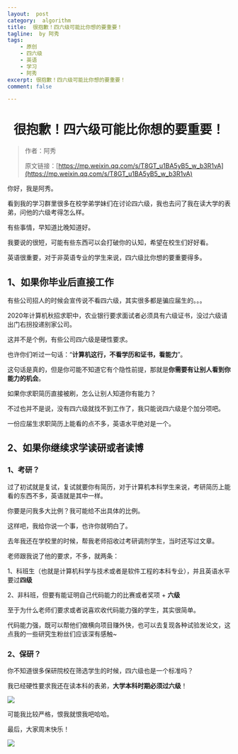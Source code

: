 ```yaml
---
layout:  post
category:  algorithm
title:  很抱歉！四六级可能比你想的要重要！
tagline:  by 阿秀
tags:
    - 原创
    - 四六级
    - 英语
    - 学习
    - 阿秀
excerpt: 很抱歉！四六级可能比你想的要重要！
comment: false

---
```





<h1 align="center">很抱歉！四六级可能比你想的要重要！</h1>

> 作者：阿秀
>
> 原文链接：[https://mp.weixin.qq.com/s/T8GT_u1BA5yB5_w_b3R1vA](https://mp.weixin.qq.com/s/T8GT_u1BA5yB5_w_b3R1vA)



你好，我是阿秀。

看到我的学习群里很多在校学弟学妹们在讨论四六级，我也去问了我在读大学的表弟，问他的六级考得怎么样。

有些事情，早知道比晚知道好。

我要说的很短，可能有些东西可以会打破你的认知，希望在校生们好好看。

英语很重要，对于非英语专业的学生来说，四六级比你想的要重要得多。

## 1、如果你毕业后直接工作

有些公司招人的时候会宣传说不看四六级，其实很多都是骗应届生的。。。

2020年计算机秋招求职中，农业银行要求面试者必须具有六级证书，没过六级请出门右拐投递别家公司。

这并不是个例，有些公司四六级是硬性要求。

也许你们听过一句话：“**计算机这行，不看学历和证书，看能力**”。

这句话是真的，但是你可能不知道它有个隐性前提，那就是**你需要有让别人看到你能力的机会**。

如果你求职简历直接被刷，怎么让别人知道你有能力？

不过也并不是说，没有四六级就找不到工作了，我只能说四六级是个加分项吧。

一份应届生求职简历上能看的点不多，英语水平绝对是一个。



## 2、如果你继续求学读研或者读博

### 1、考研？

过了初试就是复试，复试就要你有简历，对于计算机本科学生来说，考研简历上能看的东西不多，英语就是其中一样。

你要是问我多大比例？我可能给不出具体的比例。

这样吧，我给你说一个事，也许你就明白了。

去年我还在学校里的时候，帮我老师招收过考研调剂学生，当时还写过文章。

老师跟我说了他的要求，不多，就两条：

1、科班生（也就是计算机科学与技术或者是软件工程的本科专业），并且英语水平要过**四级**

2、非科班，但要有能证明自己代码能力的比赛或者奖项 + **六级**

至于为什么老师们要求或者说喜欢收代码能力强的学生，其实很简单。

代码能力强，既可以帮他们做横向项目赚外快，也可以去复现各种试验发论文，这点我的一些研究生粉丝们应该深有感触~

### 2、保研？

你不知道很多保研院校在筛选学生的时候，四六级也是一个标准吗？

我已经硬性要求我还在读本科的表弟，**大学本科时期必须过六级**！

![](https://cdn.jsdelivr.net/gh/forthespada/mediaImage3//image/202112181905154.png)

可能我比较严格，恨我就恨我吧哈哈。

最后，大家周末快乐！









![](https://cdn.jsdelivr.net/gh/forthespada/mediaImage3//image/202111302344729.gif)
